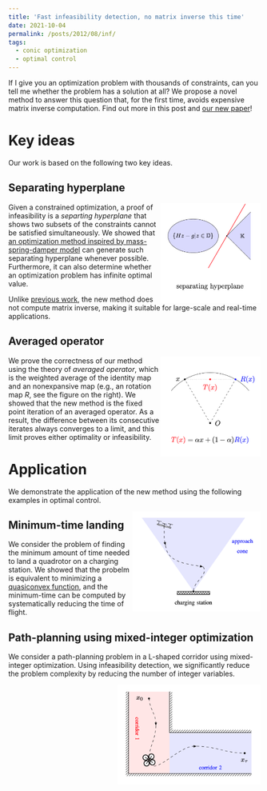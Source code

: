 ```yaml
---
title: 'Fast infeasibility detection, no matrix inverse this time'
date: 2021-10-04
permalink: /posts/2012/08/inf/
tags:
  - conic optimization
  - optimal control
---
```


If I give you an optimization problem with thousands of constraints, can you tell me whether the problem has a solution at all? We propose a novel method to answer this question that, for the first time, avoids expensive matrix inverse computation. Find out more in this post and [our new paper](https://arxiv.org/pdf/2109.02756.pdf)! 

# Key ideas

Our work is based on the following two key ideas.

## Separating hyperplane

<img src="/images/separate.png" width="200" height="200" img align='right'>

Given a constrained optimization, a proof of infeasibility is a <em>separting hyperplane</em> that shows two subsets of the constraints cannot be satisfied simultaneously. We showed that [an optimization method inspired by mass-spring-damper model](https://yueyu19.github.io/posts/2012/08/pipg/) can generate such separating hyperplane whenever possible. Furthermore, it can also determine whether an optimization problem has infinite optimal value.

Unlike [previous work](https://link.springer.com/article/10.1007/s10957-019-01575-y), the new method does not compute matrix inverse, making it suitable for large-scale and real-time applications.

## Averaged operator

<img src="/images/operator.png" width="200" height="200" img align='right' title="Moreau's decomposition">

We prove the correctness of our method using the theory of <em>averaged operator</em>, which is the weighted average of the identity map and an nonexpansive map (e.g., an rotation map $R$, see the figure on the right). We showed that the new method is the fixed point iteration of an averaged operator. As a result, the difference between its consecutive iterates always converges to a limit, and this limit proves either optimality or infeasibility.

# Application

We demonstrate the application of the new method using the following examples in optimal control.

<img src="/images/landing.png" width="256" height="200" img align='right'>

## Minimum-time landing

We consider the problem of finding the minimum amount of time needed to land a quadrotor on a charging station. We showed that the probelm is equivalent to minimizing a [quasiconvex function](https://en.wikipedia.org/wiki/Quasiconvex_function), and the minimum-time can be computed by systematically reducing the time of flight.

## Path-planning using mixed-integer optimization

We consider a path-planning problem in a L-shaped corridor using mixed-integer optimization. Using infeasibility detection, we significantly reduce the problem complexity by reducing the number of integer variables. 

<img src="/images/mixed.png" width="286" height="200" img align='right'>

